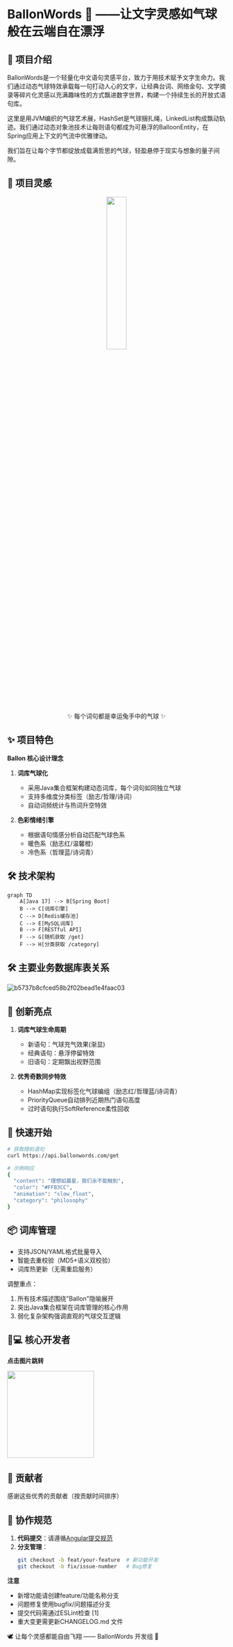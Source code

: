 # BallonWords 🎈   **——让文字灵感如气球般在云端自在漂浮**

## 🎪 项目介绍
BallonWords是一个轻量化中文语句灵感平台，致力于用技术赋予文字生命力。我们通过动态气球特效承载每一句打动人心的文字，让经典台词、网络金句、文学摘录等碎片化灵感以充满趣味性的方式飘进数字世界，构建一个持续生长的开放式语句库。

这里是用JVM编织的气球艺术展，HashSet是气球捆扎绳，LinkedList构成飘动轨迹。我们通过动态对象池技术让每则语句都成为可悬浮的BalloonEntity，在Spring应用上下文的气流中优雅律动。

我们旨在让每个字节都绽放成载满哲思的气球，轻盈悬停于现实与想象的量子间隙。

## 🌌 项目灵感  


<div align="center">
  <img src="https://ooo.0x0.ooo/2025/02/14/OGQ8z6.jpg" width="30%">
  <p>✨ 每个词句都是幸运兔手中的气球 ✨</p>
</div>

## ✨ 项目特色  
**Ballon 核心设计理念**  
1. **词库气球化**  
   - 采用Java集合框架构建动态词库，每个词句如同独立气球  
   - 支持多维度分类标签（励志/哲理/诗词）  
   - 自动词频统计与热词升空特效
     
2. **色彩情绪引擎**  
   - 根据语句情感分析自动匹配气球色系  
   - 暖色系（励志红/温馨橙）  
   - 冷色系（哲理蓝/诗词青）

## 🛠️ 技术架构  
```mermaid
graph TD
    A[Java 17] --> B[Spring Boot] 
    B --> C[词库引擎]
    C --> D[Redis缓存池]
    C --> E[MySQL词库]
    B --> F[RESTful API]
    F --> G[随机获取 /get]
    F --> H[分类获取 /category]
```

## 🛠️ 主要业务数据库表关系
![b5737b8cfced58b2f02bead1e4faac03](https://github.com/user-attachments/assets/fb562c0f-ed6a-488f-9973-33f9f7e32307)


## 🌈 创新亮点  
1. **词库气球生命周期**  
   - 新语句：气球充气效果(渐显)  
   - 经典语句：悬浮停留特效  
   - 旧语句：定期飘出视野范围  

2. **优秀奇数同步特效**  
   - HashMap实现标签化气球编组（励志红/哲理蓝/诗词青）
   - PriorityQueue自动排列近期热门语句高度
   - 过时语句执行SoftReference柔性回收

## 🚀 快速开始  
```bash
# 获取随机语句
curl https://api.ballonwords.com/get

# 示例响应
{
  "content": "理想如晨星，我们永不能触到",
  "color": "#FFB3CC",
  "animation": "slow_float",
  "category": "philosophy"
}
```

## 📦 词库管理  
- 支持JSON/YAML格式批量导入  
- 智能去重校验（MD5+语义双校验）  
- 词库热更新（无需重启服务）

调整重点：  
1. 所有技术描述围绕"Ballon"隐喻展开  
2. 突出Java集合框架在词库管理的核心作用  
3. 弱化复杂架构强调直观的气球交互逻辑

## 🧑💻 核心开发者
**点击图片跳转**

<a href="https://github.com/Dddddduo">
  <img src="https://ooo.0x0.ooo/2025/02/15/OG0Mbq.jpg" width="200" />
</a>

## 🤝 贡献者
感谢这些优秀的贡献者（按贡献时间排序）


## 📜 协作规范 

1. **代码提交**：请遵循[Angular提交规范](https://github.com/angular/angular/blob/main/CONTRIBUTING.md) 
2. **分支管理**：
    ```bash 
   git checkout -b feat/your-feature  # 新功能开发 
   git checkout -b fix/issue-number   # Bug修复

**注意**
- 新增功能请创建feature/功能名称分支
- 问题修复使用bugfix/问题描述分支
- 提交代码需通过ESLint检查 [1]
- 重大变更需更新CHANGELOG.md 文件

🕊️ 让每个灵感都能自由飞翔 —— BallonWords 开发组 🎈
